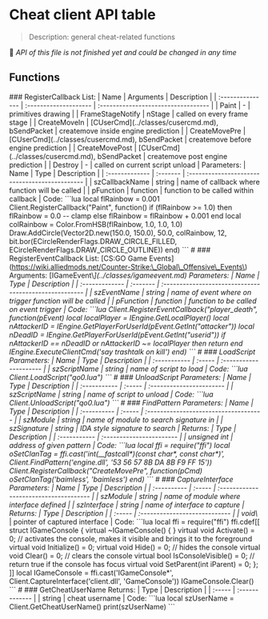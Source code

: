 # Cheat client API table

> Description: general cheat-related functions

:construction: _API of this file is not finished yet and could be changed in any time_

## Functions

 \#\#\# RegisterCallback List: \| Name \| Arguments \| Description \| \| :--------------- \| :-------------------- \| :---------------------------------- \| \| Paint \| - \| primitives drawing \| \| FrameStageNotify \| nStage \| called on every frame stage \| \| CreateMoveIn \| \[CUserCmd\]\(../classes/cusercmd.md\), bSendPacket \| createmove inside engine prediction \| \| CreateMovePre \| \[CUserCmd\]\(../classes/cusercmd.md\), bSendPacket \| createmove before engine prediction \| \| CreateMovePost \| \[CUserCmd\]\(../classes/cusercmd.md\), bSendPacket \| createmove post engine prediction \| \| Destroy \| - \| called on current script unload \| Parameters: \| Name \| Type \| Description \| \| :------------- \| :------- \| :--------------------------------------------- \| \| szCallbackName \| string \| name of callback where function will be called \| \| pFunction \| function \| function to be called within callback \| Code: \`\`\`lua local flRainbow = 0.001 Client.RegisterCallback\("Paint", function\(\) if \(flRainbow &gt;= 1.0\) then flRainbow = 0.0 -- clamp else flRainbow = flRainbow + 0.001 end local colRainbow = Color.FromHSB\(flRainbow, 1.0, 1.0, 1.0\) Draw.AddCircle\(Vector2D.new\(150.0, 150.0\), 50.0, colRainbow, 12, bit.bor\(ECircleRenderFlags.DRAW\_CIRCLE\_FILLED, ECircleRenderFlags.DRAW\_CIRCLE\_OUTLINE\)\) end\) \`\`\` \# \#\#\# RegisterEventCallback List: \[CS:GO Game Events\]\(https://wiki.alliedmods.net/Counter-Strike:\_Global\_Offensive\_Events\) Arguments: \[IGameEvent\\*\]\(../classes/igameevent.md\) Parameters: \| Name \| Type \| Description \| \| :------------- \| :------- \| :----------------------------------------------------- \| \| szEventName \| string \| name of event where on trigger function will be called \| \| pFunction \| function \| function to be called on event trigger \| Code: \`\`\`lua Client.RegisterEventCallback\("player\_death", function\(pEvent\) local localPlayer = IEngine.GetLocalPlayer\(\) local nAttackerID = IEngine.GetPlayerForUserId\(pEvent.GetInt\("attacker"\)\) local nDeadID = IEngine.GetPlayerForUserId\(pEvent.GetInt\("userid"\)\) if nAttackerID == nDeadID or nAttackerID ~= localPlayer then return end IEngine.ExecuteClientCmd\('say trashtalk on kill'\) end\) \`\`\` \# \#\#\# LoadScript Parameters: \| Name \| Type \| Description \| \| :----------- \| :----- \| :--------------------- \| \| szScriptName \| string \| name of script to load \| Code: \`\`\`lua Client.LoadScript\("qo0.lua"\) \`\`\` \# \#\#\# UnloadScript Parameters: \| Name \| Type \| Description \| \| :----------- \| :----- \| :----------------------- \| \| szScriptName \| string \| name of script to unload \| Code: \`\`\`lua Client.UnloadScript\("qo0.lua"\) \`\`\` \# \#\#\# FindPattern Parameters: \| Name \| Type \| Description \| \| :---------- \| :----- \| :------------------------------------ \| \| szModule \| string \| name of module to search signature in \| \| szSignature \| string \| IDA style signature to search \| Returns: \| Type \| Description \| \| :----------- \| :----------------------- \| \| unsigned int \| address of given pattern \| Code: \`\`\`lua local ffi = require\("ffi"\) local oSetClanTag = ffi.cast\('int\(\_\_fastcall\*\)\(const char\*, const char\*\)', Client.FindPattern\('engine.dll', '53 56 57 8B DA 8B F9 FF 15'\)\) Client.RegisterCallback\("CreateMovePre", function\(pCmd\) oSetClanTag\('baimless', 'baimless'\) end\) \`\`\` \# \#\#\# CaptureInterface Parameters: \| Name \| Type \| Description \| \| :---------- \| :----- \| :------------------------------------- \| \| szModule \| string \| name of module where interface defined \| \| szInterface \| string \| name of interface to capture \| Returns: \| Type \| Description \| \| :----- \| :---------------------------- \| \| void\\* \| pointer of captured interface \| Code: \`\`\`lua local ffi = require\("ffi"\) ffi.cdef\[\[ struct IGameConsole { virtual ~IGameConsole\(\) { } virtual void Activate\(\) = 0; // activates the console, makes it visible and brings it to the foreground virtual void Initialize\(\) = 0; virtual void Hide\(\) = 0; // hides the console virtual void Clear\(\) = 0; // clears the console virtual bool IsConsoleVisible\(\) = 0; // return true if the console has focus virtual void SetParent\(int iParent\) = 0; }; \]\] local IGameConsole = ffi.cast\('IGameConsole\*', Client.CaptureInterface\('client.dll', 'GameConsole'\)\) IGameConsole.Clear\(\) \`\`\` \# \#\#\# GetCheatUserName Returns: \| Type \| Description \| \| :----- \| :------------- \| \| string \| cheat username \| Code: \`\`\`lua local szUserName = Client.GetCheatUserName\(\) print\(szUserName\) \`\`\`

